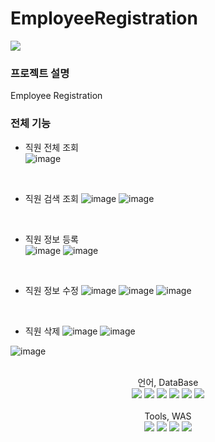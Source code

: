 # EmployeeRegistration

<img src="https://capsule-render.vercel.app/api?type=waving&color=auto&height=250&section=header&text=Employee&nbsp;Registration&fontSize=80" />

### 프로젝트 설명
Employee Registration



### 전체 기능
- 직원 전체 조회 <br>
![image](https://github.com/kwonsi/EmployeeRegistration/assets/125863816/07d74d92-8db6-4f51-b18f-bc523cadf7be)

   
    <br>
- 직원 검색 조회
 ![image](https://github.com/kwonsi/EmployeeRegistration/assets/125863816/e9266da4-a343-4300-a2a7-2a67bc033d8a)
![image](https://github.com/kwonsi/EmployeeRegistration/assets/125863816/1565922c-0b8a-4e28-ab2a-e6b26a5e5b77)

  
  <br>
- 직원 정보 등록<br>
![image](https://github.com/kwonsi/EmployeeRegistration/assets/125863816/b5df41df-a36b-4356-9730-c794e354d0bc)
![image](https://github.com/kwonsi/EmployeeRegistration/assets/125863816/4ed1f7a3-5546-414f-a500-233228c20159)


  <br>
- 직원 정보 수정
![image](https://github.com/kwonsi/EmployeeRegistration/assets/125863816/897d08b7-f3f8-4de6-b67e-f782b80cc7b8)
![image](https://github.com/kwonsi/EmployeeRegistration/assets/125863816/2490683a-da16-4bdf-94f2-9cc03e887798)
![image](https://github.com/kwonsi/EmployeeRegistration/assets/125863816/8b0adc69-63e8-49e6-8b16-8726caa15c95)

  
  <br>
- 직원 삭제
![image](https://github.com/kwonsi/EmployeeRegistration/assets/125863816/22f13fdc-e32b-4cc0-a29a-eb97103795ed)
![image](https://github.com/kwonsi/EmployeeRegistration/assets/125863816/927ce6a7-283e-4738-9923-024ae190a875)

![image](https://github.com/kwonsi/EmployeeRegistration/assets/125863816/e9c39aef-368e-4c0f-a049-3d9d47444ded)


<br>

<div align="center">
    <div align="center">
    언어, DataBase<br>
</div>
	<img src="https://img.shields.io/badge/Java-007396?style=flat&logo=Java&logoColor=white" />
	<img src="https://img.shields.io/badge/HTML5-E34F26?style=flat&logo=HTML5&logoColor=white" />
	<img src="https://img.shields.io/badge/CSS3-1572B6?style=flat&logo=CSS3&logoColor=white" />
	<img src="https://img.shields.io/badge/javascript-F7DF1E?style=flat&logo=javascript&logoColor=white" />
  <img src="https://img.shields.io/badge/Oracle SQL-F80000?style=flat&logo=oracle&logoColor=white" />
  <img src="https://img.shields.io/badge/jQuery-0769AD?style=flat&logo=jquery&logoColor=white" />
</div>
<br>
<div align="center">
    <div align="center">
    Tools, WAS <br>
</div>
<div align="center">
    <img src="https://img.shields.io/badge/Spring-6DB33F?style=flat&logo=spring&logoColor=white" />
    <img src="https://img.shields.io/badge/eclipseIDE-2C2255?style=flat&logo=eclipseide&logoColor=white" />
    <img src="https://img.shields.io/badge/Visual Studio Code-007ACC?style=flat&logo=visualstudiocode&logoColor=white" />
    <img src="https://img.shields.io/badge/Apache&nbsp;Tomcat-F8DC75?style=flat&logo=apachetomcat&logoColor=black" />
</div>
